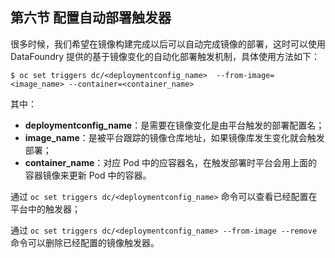 ## 第六节 配置自动部署触发器

很多时候，我们希望在镜像构建完成以后可以自动完成镜像的部署，这时可以使用 DataFoundry 提供的基于镜像变化的自动化部署触发机制，具体使用方法如下：

```
$ oc set triggers dc/<deploymentconfig_name>  --from-image=<image_name> --container=<container_name>
```

其中：

* **deploymentconfig\_name**：是需要在镜像变化是由平台触发的部署配置名；
* **image\_name**：是被平台跟踪的镜像仓库地址，如果镜像库发生变化就会触发部署；   
* **container\_name**：对应 Pod 中的应容器名，在触发部署时平台会用上面的容器镜像来更新 Pod 中的容器。

通过 `oc set triggers dc/<deploymentconfig_name>`  命令可以查看已经配置在平台中的触发器；

通过 `oc set triggers dc/<deploymentconfig_name> --from-image --remove` 命令可以删除已经配置的镜像触发器。

